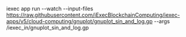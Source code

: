 
iexec app run --watch --input-files https://raw.githubusercontent.com/iExecBlockchainComputing/iexec-apps/v5/cloud-computing/gnuplot/gnuplot_sin_and_log.gp --args /iexec_in/gnuplot_sin_and_log.gp

